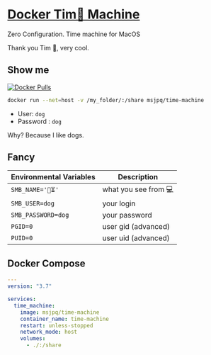 # [Docker Tim🍎 Machine](https://ms-jpq.github.io/docker-time-machine)

Zero Configuration. Time machine for MacOS

Thank you Tim 🍏, very cool.

## Show me

[![Docker Pulls](https://img.shields.io/docker/pulls/msjpq/time-machine.svg)](https://hub.docker.com/r/msjpq/time-machine/)

```sh
docker run --net=host -v /my_folder/:/share msjpq/time-machine
```

- User: `dog`
- Password : `dog`

Why? Because I like dogs.

## Fancy

| Environmental Variables | Description          |
| ----------------------- | -------------------- |
| `SMB_NAME='🍏⏳'`       | what you see from 💻 |
| `SMB_USER=dog`          | your login           |
| `SMB_PASSWORD=dog`      | your password        |
| `PGID=0`                | user gid (advanced)  |
| `PUID=0`                | user uid (advanced)  |

## Docker Compose

```yaml
---
version: "3.7"

services:
  time_machine:
    image: msjpq/time-machine
    container_name: time-machine
    restart: unless-stopped
    network_mode: host
    volumes:
      - ./:/share
```
